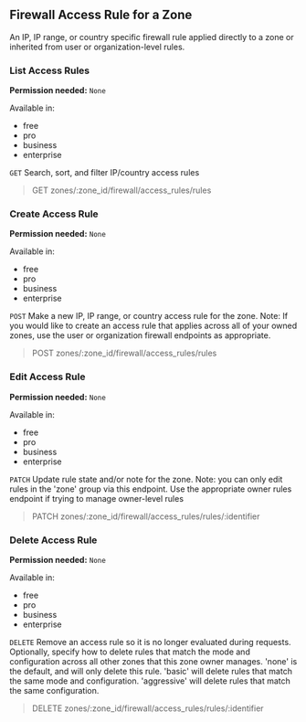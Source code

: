 ## Firewall Access Rule for a Zone

An IP, IP range, or country specific firewall rule applied directly to a zone or inherited from user or organization-level rules.

### List Access Rules

**Permission needed:** `None`

Available in:

* free
* pro
* business
* enterprise

`GET` Search, sort, and filter IP/country access rules

> GET zones/:zone_id/firewall/access_rules/rules


### Create Access Rule

**Permission needed:** `None`

Available in:

* free
* pro
* business
* enterprise

`POST` Make a new IP, IP range, or country access rule for the zone. Note: If you would like to create an access rule that applies across all of your owned zones, use the user or organization firewall endpoints as appropriate.

> POST zones/:zone_id/firewall/access_rules/rules


### Edit Access Rule

**Permission needed:** `None`

Available in:

* free
* pro
* business
* enterprise

`PATCH` Update rule state and/or note for the zone. Note: you can only edit rules in the 'zone' group via this endpoint. Use the appropriate owner rules endpoint if trying to manage owner-level rules

> PATCH zones/:zone_id/firewall/access_rules/rules/:identifier


### Delete Access Rule

**Permission needed:** `None`

Available in:

* free
* pro
* business
* enterprise

`DELETE` Remove an access rule so it is no longer evaluated during requests. Optionally, specify how to delete rules that match the mode and configuration across all other zones that this zone owner manages. 'none' is the default, and will only delete this rule. 'basic' will delete rules that match the same mode and configuration. 'aggressive' will delete rules that match the same configuration.

> DELETE zones/:zone_id/firewall/access_rules/rules/:identifier

